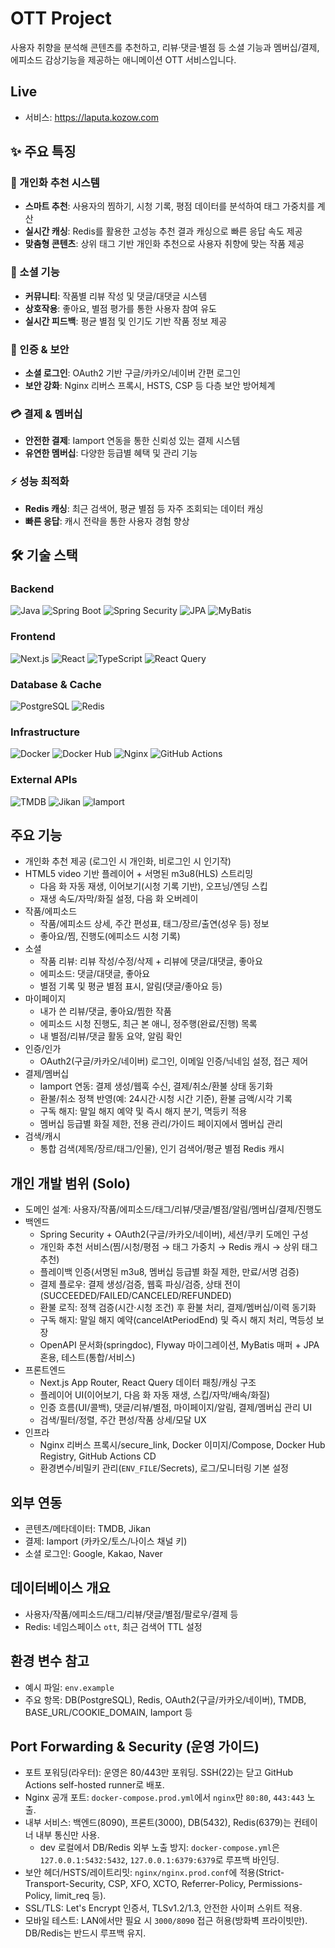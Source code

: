 # OTT Project

사용자 취향을 분석해 콘텐츠를 추천하고,
리뷰·댓글·별점 등 소셜 기능과 멤버십/결제, 에피소드 감상기능을 
제공하는 애니메이션 OTT 서비스입니다. 

## Live
- 서비스: https://laputa.kozow.com

## ✨ 주요 특징

### 🎯 개인화 추천 시스템
- **스마트 추천**: 사용자의 찜하기, 시청 기록, 평점 데이터를 분석하여 태그 가중치를 계산
- **실시간 캐싱**: Redis를 활용한 고성능 추천 결과 캐싱으로 빠른 응답 속도 제공
- **맞춤형 콘텐츠**: 상위 태그 기반 개인화 추천으로 사용자 취향에 맞는 작품 제공

### 💬 소셜 기능
- **커뮤니티**: 작품별 리뷰 작성 및 댓글/대댓글 시스템
- **상호작용**: 좋아요, 별점 평가를 통한 사용자 참여 유도
- **실시간 피드백**: 평균 별점 및 인기도 기반 작품 정보 제공

### 🔐 인증 & 보안
- **소셜 로그인**: OAuth2 기반 구글/카카오/네이버 간편 로그인
- **보안 강화**: Nginx 리버스 프록시, HSTS, CSP 등 다층 보안 방어체계

### 💳 결제 & 멤버십
- **안전한 결제**: Iamport 연동을 통한 신뢰성 있는 결제 시스템
- **유연한 멤버십**: 다양한 등급별 혜택 및 관리 기능

### ⚡ 성능 최적화
- **Redis 캐싱**: 최근 검색어, 평균 별점 등 자주 조회되는 데이터 캐싱
- **빠른 응답**: 캐시 전략을 통한 사용자 경험 향상

## 🛠 기술 스택

### Backend
![Java](https://img.shields.io/badge/Java-21-orange?style=flat-square&logo=openjdk)
![Spring Boot](https://img.shields.io/badge/Spring%20Boot-3.5.4-green?style=flat-square&logo=spring)
![Spring Security](https://img.shields.io/badge/Spring%20Security-6.5.4-green?style=flat-square&logo=spring)
![JPA](https://img.shields.io/badge/JPA-3.5.4-blue?style=flat-square&logo=hibernate)
![MyBatis](https://img.shields.io/badge/MyBatis-3.0.3-red?style=flat-square&logo=mybatis)

### Frontend
![Next.js](https://img.shields.io/badge/Next.js-15.0.4-black?style=flat-square&logo=next.js)
![React](https://img.shields.io/badge/React-18-blue?style=flat-square&logo=react)
![TypeScript](https://img.shields.io/badge/TypeScript-5-blue?style=flat-square&logo=typescript)
![React Query](https://img.shields.io/badge/React%20Query-5.85.5-red?style=flat-square&logo=react-query)

### Database & Cache
![PostgreSQL](https://img.shields.io/badge/PostgreSQL-15-blue?style=flat-square&logo=postgresql)
![Redis](https://img.shields.io/badge/Redis-7-alpine-red?style=flat-square&logo=redis)

### Infrastructure
![Docker](https://img.shields.io/badge/Docker-Compose-blue?style=flat-square&logo=docker)
![Docker Hub](https://img.shields.io/badge/Docker%20Hub-Registry-blue?style=flat-square&logo=docker)
![Nginx](https://img.shields.io/badge/Nginx-alpine-green?style=flat-square&logo=nginx)
![GitHub Actions](https://img.shields.io/badge/GitHub%20Actions-CI%2FCD-black?style=flat-square&logo=github-actions)

### External APIs
![TMDB](https://img.shields.io/badge/TMDB-API-yellow?style=flat-square)
![Jikan](https://img.shields.io/badge/Jikan-API-purple?style=flat-square)
![Iamport](https://img.shields.io/badge/Iamport-Payment-blue?style=flat-square)

## 주요 기능
- 개인화 추천 제공 (로그인 시 개인화, 비로그인 시 인기작)
- HTML5 video 기반 플레이어 + 서명된 m3u8(HLS) 스트리밍
  - 다음 화 자동 재생, 이어보기(시청 기록 기반), 오프닝/엔딩 스킵
  - 재생 속도/자막/화질 설정, 다음 화 오버레이
- 작품/에피소드
  - 작품/에피소드 상세, 주간 편성표, 태그/장르/출연(성우 등) 정보
  - 좋아요/찜, 진행도(에피소드 시청 기록)
- 소셜
  - 작품 리뷰: 리뷰 작성/수정/삭제 + 리뷰에 댓글/대댓글, 좋아요
  - 에피소드: 댓글/대댓글, 좋아요
  - 별점 기록 및 평균 별점 표시, 알림(댓글/좋아요 등)
- 마이페이지
  - 내가 쓴 리뷰/댓글, 좋아요/찜한 작품
  - 에피소드 시청 진행도, 최근 본 애니, 정주행(완료/진행) 목록
  - 내 별점/리뷰/댓글 활동 요약, 알림 확인
- 인증/인가
  - OAuth2(구글/카카오/네이버) 로그인, 이메일 인증/닉네임 설정, 접근 제어
- 결제/멤버십
  - Iamport 연동: 결제 생성/웹훅 수신, 결제/취소/환불 상태 동기화
  - 환불/취소 정책 반영(예: 24시간·시청 시간 기준), 환불 금액/시각 기록
  - 구독 해지: 말일 해지 예약 및 즉시 해지 분기, 멱등키 적용
  - 멤버십 등급별 화질 제한, 전용 관리/가이드 페이지에서 멤버십 관리
- 검색/캐시
  - 통합 검색(제목/장르/태그/인물), 인기 검색어/평균 별점 Redis 캐시

## 개인 개발 범위 (Solo)
- 도메인 설계: 사용자/작품/에피소드/태그/리뷰/댓글/별점/알림/멤버십/결제/진행도
- 백엔드
  - Spring Security + OAuth2(구글/카카오/네이버), 세션/쿠키 도메인 구성
  - 개인화 추천 서비스(찜/시청/평점 → 태그 가중치 → Redis 캐시 → 상위 태그 추천)
  - 플레이백 인증(서명된 m3u8, 멤버십 등급별 화질 제한, 만료/서명 검증)
  - 결제 플로우: 결제 생성/검증, 웹훅 파싱/검증, 상태 전이(SUCCEEDED/FAILED/CANCELED/REFUNDED)
  - 환불 로직: 정책 검증(시간·시청 조건) 후 환불 처리, 결제/멤버십/이력 동기화
  - 구독 해지: 말일 해지 예약(cancelAtPeriodEnd) 및 즉시 해지 처리, 멱등성 보장
  - OpenAPI 문서화(springdoc), Flyway 마이그레이션, MyBatis 매퍼 + JPA 혼용, 테스트(통합/서비스)
- 프론트엔드
  - Next.js App Router, React Query 데이터 패칭/캐싱 구조
  - 플레이어 UI(이어보기, 다음 화 자동 재생, 스킵/자막/배속/화질)
  - 인증 흐름(UI/콜백), 댓글/리뷰/별점, 마이페이지/알림, 결제/멤버십 관리 UI
  - 검색/필터/정렬, 주간 편성/작품 상세/모달 UX
- 인프라
  - Nginx 리버스 프록시/secure_link, Docker 이미지/Compose, Docker Hub Registry, GitHub Actions CD
  - 환경변수/비밀키 관리(`ENV_FILE`/Secrets), 로그/모니터링 기본 설정

## 외부 연동
- 콘텐츠/메타데이터: TMDB, Jikan
- 결제: Iamport (카카오/토스/나이스 채널 키)
- 소셜 로그인: Google, Kakao, Naver

## 데이터베이스 개요
- 사용자/작품/에피소드/태그/리뷰/댓글/별점/팔로우/결제 등
- Redis: 네임스페이스 `ott`, 최근 검색어 TTL 설정

## 환경 변수 참고
- 예시 파일: `env.example`
- 주요 항목: DB(PostgreSQL), Redis, OAuth2(구글/카카오/네이버), TMDB, BASE_URL/COOKIE_DOMAIN, Iamport 등

## Port Forwarding & Security (운영 가이드)
- 포트 포워딩(라우터): 운영은 80/443만 포워딩. SSH(22)는 닫고 GitHub Actions self-hosted runner로 배포.
- Nginx 공개 포트: `docker-compose.prod.yml`에서 `nginx`만 `80:80`, `443:443` 노출.
- 내부 서비스: 백엔드(8090), 프론트(3000), DB(5432), Redis(6379)는 컨테이너 내부 통신만 사용.
  - dev 로컬에서 DB/Redis 외부 노출 방지: `docker-compose.yml`은 `127.0.0.1:5432:5432`, `127.0.0.1:6379:6379`로 루프백 바인딩.
- 보안 헤더/HSTS/레이트리밋: `nginx/nginx.prod.conf`에 적용(Strict-Transport-Security, CSP, XFO, XCTO, Referrer-Policy, Permissions-Policy, limit_req 등).
- SSL/TLS: Let's Encrypt 인증서, TLSv1.2/1.3, 안전한 사이퍼 스위트 적용.
- 모바일 테스트: LAN에서만 필요 시 `3000/8090` 접근 허용(방화벽 프라이빗만). DB/Redis는 반드시 루프백 유지.
